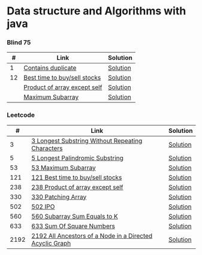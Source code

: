 # Data structure and Algorithms with java

### Blind 75

| #  | Link                                                                                            | Solution                                                                                                                                             |
|----|-------------------------------------------------------------------------------------------------|------------------------------------------------------------------------------------------------------------------------------------------------------|
| 1  | [Contains duplicate](https://leetcode.com/problems/contains-duplicate/)           | [Solution](https://github.com/cbsingh1/DataStructureWithJava/blob/main/src/main/java/com/cbsingh/leetcode/LeetCode217_ContainsDuplicate.java)        |
| 12 | [Best time to buy/sell stocks](https://leetcode.com/problems/best-time-to-buy-and-sell-stock) | [Solution](https://github.com/cbsingh1/DataStructureWithJava/blob/main/src/main/java/com/cbsingh/leetcode/LeetCode121_BestTimeToBuyAndSellStock.java)   |
|    | [Product of array except self](https://leetcode.com/problems/product-of-array-except-self)      | [Solution](https://github.com/cbsingh1/DataStructureWithJava/blob/main/src/main/java/com/cbsingh/leetcode/LeetCode238_ProductOfArrayExceptSelf.java) |
|    | [Maximum Subarray](https://leetcode.com/problems/maximum-subarray)                              | [Solution](https://github.com/cbsingh1/DataStructureWithJava/blob/main/src/main/java/com/cbsingh/leetcode/LeetCode53_MaxSubArray.java)               |


### Leetcode

| #    | Link                                                                                                                             | Solution                                                                                                                                              |
|------|----------------------------------------------------------------------------------------------------------------------------------|-------------------------------------------------------------------------------------------------------------------------------------------------------|
| 3    | [3 Longest Substring Without Repeating Characters](https://leetcode.com/problems/longest-substring-without-repeating-characters) | [Solution](https://github.com/cbsingh1/DataStructureWithJava/blob/main/src/main/java/com/cbsingh/leetcode/LeetCode3_LongestSubstringWithoutRepeatingChars.java) |
| 5    | [5 Longest Palindromic Substring](https://leetcode.com/problems/longest-palindromic-substring)                                   | [Solution](https://github.com/cbsingh1/DataStructureWithJava/blob/main/src/main/java/com/cbsingh/leetcode/LeetCode5_LongestPalindromicSubstring.java) |
| 53   | [53 Maximum Subarray](https://leetcode.com/problems/maximum-subarray)                                                            | [Solution](https://github.com/cbsingh1/DataStructureWithJava/blob/main/src/main/java/com/cbsingh/leetcode/LeetCode53_MaxSubArray.java) |
| 121  | [121 Best time to buy/sell stocks](https://leetcode.com/problems/best-time-to-buy-and-sell-stock)                                | [Solution](https://github.com/cbsingh1/DataStructureWithJava/blob/main/src/main/java/com/cbsingh/leetcode/LeetCode121_BestTimeToBuyAndSellStock.java) |
| 238  | [238 Product of array except self](https://leetcode.com/problems/product-of-array-except-self)                                   | [Solution](https://github.com/cbsingh1/DataStructureWithJava/blob/main/src/main/java/com/cbsingh/leetcode/LeetCode238_ProductOfArrayExceptSelf.java) |
| 330  | [330 Patching Array](https://leetcode.com/problems/patching-array)                                                               | [Solution](https://github.com/cbsingh1/DataStructureWithJava/blob/main/src/main/java/com/cbsingh/leetcode/LeetCode330_PatchingArray.java)             |
| 502  | [502 IPO](https://leetcode.com/problems/ipo)                                                                                     | [Solution](https://github.com/cbsingh1/DataStructureWithJava/blob/main/src/main/java/com/cbsingh/leetcode/LeetCode502_IPO.java)                       |
| 560  | [560 Subarray Sum Equals to K](https://leetcode.com/problems/subarray-sum-equals-k)                                              | [Solution](https://github.com/cbsingh1/DataStructureWithJava/blob/main/src/main/java/com/cbsingh/leetcode/Leetcode560_SubarraySumEqualsK.java)        |
| 633  | [633 Sum Of Square Numbers](https://leetcode.com/problems/sum-of-square-numbers)                                                 | [Solution](https://github.com/cbsingh1/DataStructureWithJava/blob/main/src/main/java/com/cbsingh/leetcode/LeetCode633_SumOfSquareNumbers.java)        |
| 2192 | [2192 All Ancestors of a Node in a Directed Acyclic Graph](https://leetcode.com/problems/all-ancestors-of-a-node-in-a-directed-acyclic-graph) | [Solution](https://github.com/cbsingh1/DataStructureWithJava/blob/main/src/main/java/com/cbsingh/leetcode/Leetcode2192_AllAncestorsOfNodeInDAG.java)        |
